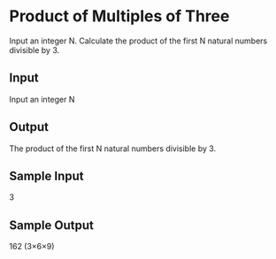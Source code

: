 # Product of Multiples of Three

Input an integer N. Calculate the product of the first N natural numbers divisible by 3.

## Input
Input an integer N

## Output
The product of the first N natural numbers divisible by 3.

## Sample Input
3 

## Sample Output
162 (3×6×9)


